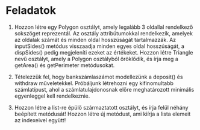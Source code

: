 # Feladatok

1. Hozzon létre egy Polygon osztályt, amely legalább 3 oldallal rendelkező sokszöget reprezentál. Az osztály attribútumokkal rendelkezik, amelyek az oldalak számát és minden oldal hosszúságát tartalmazzák.
Az inputSides() metódus visszaadja minden egyes oldal hosszúságát, a dispSides() pedig megjeleníti ezeket az értékeket.
Hozzon létre Triangle nevű osztályt, amely a Polygon osztályból öröklődik, és írja meg a getArea() és getPerimeter metódusokat.

2. Tételezzük fel, hogy bankszámlaszámot modellezünk a deposit() és withdraw műveletekkel.
Próbáljunk létrehozni egy kifinomultabb számlatípust, ahol a számlatulajdonosnak előre meghatározott minimális egyenleggel kell rendelkeznie.

3. Hozzon létre a list-re épülő származtatott osztályt, és írja felül néhány beépített metódusát!
Hozzon létre új metódust, ami kiírja a lista elemeit az indexeivel együtt!